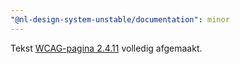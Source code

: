 ```yaml
---
"@nl-design-system-unstable/documentation": minor
---
```


Tekst [WCAG-pagina 2.4.11](/wcag/2.4.11) volledig afgemaakt.
